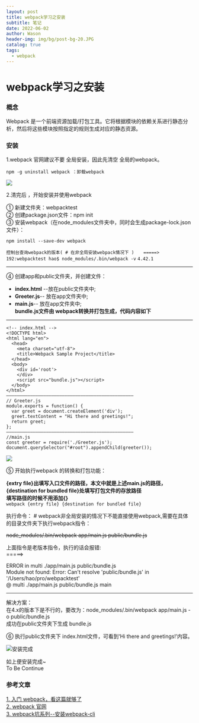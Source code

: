 ```yaml
---
layout: post
title: webpack学习之安装
subtitle: 笔记
date: 2022-06-02
author: Wason
header-img: img/bg/post-bg-20.JPG
catalog: true
tags:
  - webpack
---
```


# webpack学习之安装 #
### 概念 ###
Webpack 是一个前端资源加载/打包工具。它将根据模块的依赖关系进行静态分析，然后将这些模块按照指定的规则生成对应的静态资源。
### 安装 ###
1.webpack 官网建议不要 全局安装，因此先清空 全局的webpack。

```
npm -g uninstall webpack ：卸载webpack
```
![](http://wason419.github.io/img/20200602/2020060201.png)

2.清完后 ，开始安装并使用webpack

① 新建文件夹：webpacktest  
② 创建package.json文件：npm init  
③ 安装webpack（在node_modules文件夹中，同时会生成package-lock.json文件）：  
```
npm install --save-dev webpack
```
`控制台查询webpack的版本( # 在非全局安装webpack情况下 )   `
`=====>`
`192:webpacktest hao$ node_modules/.bin/webpack -v`
`4.42.1`

---  
④ 创建app和public文件夹，并创建文件：  
* **index.html** --放在public文件夹中;  
* **Greeter.js**-- 放在app文件夹中;  
* **main.js**-- 放在app文件夹中;  
**bundle.js文件由 webpack转换并打包生成，代码内容如下**  

---
```
<!-- index.html -->
<!DOCTYPE html>
<html lang="en">
  <head>
    <meta charset="utf-8">
    <title>Webpack Sample Project</title>
  </head>
  <body>
    <div id='root'>
    </div>
    <script src="bundle.js"></script>
  </body>
</html>
————————————————————————————————————————————————
// Greeter.js
module.exports = function() {
  var greet = document.createElement('div');
  greet.textContent = "Hi there and greetings!";
  return greet;
};
————————————————————————————————————————————————
//main.js
const greeter = require('./Greeter.js');
document.querySelector("#root").appendChild(greeter());
```

![](http://wason419.github.io/img/20200602/2020060202.png)

⑤ 开始执行webpack 的转换和打包功能：  

**{extry file}出填写入口文件的路径，本文中就是上述main.js的路径，**  
**{destination for bundled file}处填写打包文件的存放路径**  
**填写路径的时候不用添加{}**  
`webpack {entry file} {destination for bundled file}`  

执行命令： # webpack非全局安装的情况下不能直接使用webpack,需要在具体的目录文件夹下执行webpack指令：  

~~node_modules/.bin/webpack app/main.js public/bundle.js~~ 

上面指令是老版本指令，执行的话会报错:  
=====>  

ERROR in multi ./app/main.js public/bundle.js  
Module not found: Error: Can't resolve 'public/bundle.js' in '/Users/hao/pro/webpacktest'  
@ multi ./app/main.js public/bundle.js main  

---

解决方案：  
在4.x的版本下是不行的，要改为：node_modules/.bin/webpack app/main.js -o  public/bundle.js  
成功在public文件夹下生成 bundle.js  

⑥ 执行public文件夹下 index.html文件，可看到‘Hi there and greetings!’内容。   

![安装完成](http://wason419.github.io/img/20200602/2020060203.png)  

如上便安装完成~  
To Be Continue  

### 参考文章 ###
[1. 入门 webpack，看这篇就够了][1]  
[2. webpack 官网][2]  
[3. webpack坑系列--安装webpack-cli][3]  

[1]: https://segmentfault.com/a/1190000006178770
[2]: https://www.webpackjs.com/guides/getting-started/
[3]: https://segmentfault.com/a/1190000013699050



